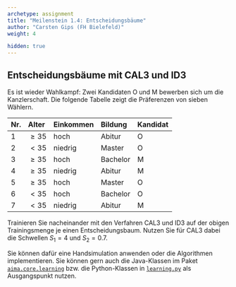 ```yaml
---
archetype: assignment
title: "Meilenstein 1.4: Entscheidungsbäume"
author: "Carsten Gips (FH Bielefeld)"
weight: 4

hidden: true
---
```




## Entscheidungsbäume mit CAL3 und ID3

Es ist wieder Wahlkampf: Zwei Kandidaten O und M bewerben sich um die
Kanzlerschaft. Die folgende Tabelle zeigt die Präferenzen von sieben Wählern.

| Nr. | Alter    | Einkommen | Bildung  | Kandidat |
|:----|:---------|:----------|:---------|:---------|
| 1   | $\ge 35$ | hoch      | Abitur   | O        |
| 2   | $< 35$   | niedrig   | Master   | O        |
| 3   | $\ge 35$ | hoch      | Bachelor | M        |
| 4   | $\ge 35$ | niedrig   | Abitur   | M        |
| 5   | $\ge 35$ | hoch      | Master   | O        |
| 6   | $< 35$   | hoch      | Bachelor | O        |
| 7   | $< 35$   | niedrig   | Abitur   | M        |

Trainieren Sie nacheinander mit den Verfahren CAL3 und ID3 auf der obigen
Trainingsmenge je einen Entscheidungsbaum. Nutzen Sie für CAL3 dabei die
Schwellen $S_1=4$ und $S_2=0.7$.

Sie können dafür eine Handsimulation anwenden oder die Algorithmen implementieren.
Sie können gern auch die Java-Klassen im Paket [`aima.core.learning`] bzw. die
Python-Klassen in [`learning.py`] als Ausgangspunkt nutzen.


[`aima.core.learning`]: https://github.com/aimacode/aima-java/blob/AIMA3e/aima-core/src/main/java/aima/core/learning/learners/DecisionTreeLearner.java
[`learning.py`]: https://github.com/aimacode/aima-python/blob/master/learning.py
